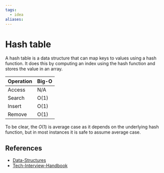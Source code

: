 ```yaml
---
tags:
  - idea
aliases:
---
```


# Hash table

A hash table is a data structure that can map keys to values using a hash function. It does this by computing an index using the hash function and stores the value in an array.

| Operation | Big-O |
| --------- | ----- |
| Access    | N/A   |
| Search    | O(1)  |
| Insert    | O(1)  |
| Remove    | O(1)  |

To be clear, the $O(1)$ is average case as it depends on the underlying hash function, but in most instances it is safe to assume average case.

## References

- [Data-Structures](Data-Structures.md)
- [Tech-Interview-Handbook](Tech-Interview-Handbook.md)
